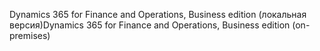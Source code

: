 <span data-ttu-id="595b7-101">Dynamics 365 for Finance and Operations, Business edition (локальная версия)</span><span class="sxs-lookup"><span data-stu-id="595b7-101">Dynamics 365 for Finance and Operations, Business edition (on-premises)</span></span>
